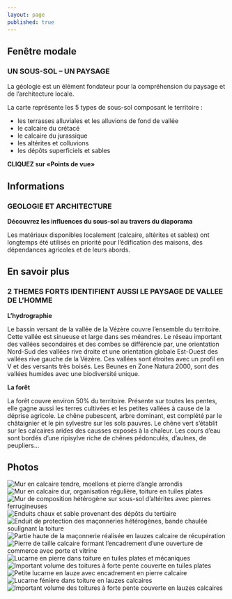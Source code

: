 ```yaml
---
layout: page
published: true
---
```


## Fenêtre modale

### UN SOUS-SOL – UN PAYSAGE

La géologie est un élément fondateur pour la compréhension du paysage et de l’architecture locale.

La carte représente les 5 types de sous-sol composant le territoire :

- les terrasses alluviales et les alluvions de fond de vallée
- le calcaire du crétacé
- le calcaire du jurassique
- les altérites et colluvions
- les dépôts superficiels et sables

**CLIQUEZ sur «Points de vue»**

## Informations

### GEOLOGIE ET ARCHITECTURE

**Découvrez les influences du sous-sol au travers du diaporama**

Les matériaux disponibles localement (calcaire, altérites et sables) ont longtemps été utilisés en priorité pour l’édification des maisons, des dépendances agricoles et de leurs abords.

## En savoir plus

### 2 THEMES FORTS IDENTIFIENT AUSSI LE PAYSAGE DE VALLEE DE L’HOMME

**L’hydrographie**

Le bassin versant de la vallée de la Vézère couvre l’ensemble du territoire. Cette vallée est sinueuse et large dans ses méandres. Le réseau important des vallées secondaires et des combes se différencie par, une orientation Nord-Sud des vallées rive droite et une orientation globale Est-Ouest des vallées rive gauche de la Vézère. Ces vallées sont étroites avec un profil en V et des versants très boisés. Les Beunes en Zone Natura 2000, sont des vallées humides avec une biodiversité unique.

**La forêt**

La forêt couvre environ 50% du territoire. Présente sur toutes les pentes, elle gagne aussi les terres cultivées et les petites vallées à cause de la déprise agricole. Le chêne pubescent, arbre dominant, est complété par le châtaignier et le pin sylvestre sur les sols pauvres. Le chêne vert s’établit sur les calcaires arides des causses exposés à la chaleur. Les cours d’eau sont bordés d’une ripisylve riche de chênes pédonculés, d’aulnes, de peupliers…

## Photos
![Mur en calcaire tendre, moellons et pierre d’angle arrondis](/data/images/9/géographie/9_GEOGRAPHIE_01.jpg)
![Mur en calcaire dur, organisation régulière, toiture en tuiles plates](/data/images/9/géographie/9_GEOGRAPHIE_02.jpg)
![Mur de composition hétérogène sur sous-sol d’altérites avec pierres ferrugineuses](/data/images/9/géographie/9_GEOGRAPHIE_03.jpg)
![Enduits chaux et sable provenant des dépôts du tertiaire](/data/images/9/géographie/9_GEOGRAPHIE_04.jpg)
![Enduit de protection des maçonneries hétérogènes, bande chaulée soulignant la toiture](/data/images/9/géographie/9_GEOGRAPHIE_05.jpg)
![Partie haute de la maçonnerie réalisée en lauzes calcaire de récupération](/data/images/9/géographie/9_GEOGRAPHIE_06.jpg)
![Pierre de taille calcaire formant l’encadrement d’une ouverture de commerce avec porte et vitrine](/data/images/9/géographie/9_GEOGRAPHIE_07.jpg)
![Lucarne en pierre dans toiture en tuiles plates et mécaniques](/data/images/9/géographie/9_GEOGRAPHIE_09.jpg)
![Important volume des toitures à forte pente couverte en tuiles plates](/data/images/9/géographie/9_GEOGRAPHIE_10.jpg)
![Petite lucarne en lauze avec encadrement en pierre calcaire](/data/images/9/géographie/9_GEOGRAPHIE_11.jpg)
![Lucarne fénière dans toiture en lauzes calcaires](/data/images/9/géographie/9_GEOGRAPHIE_12.jpg)
![Important volume des toitures à forte pente couverte en lauzes calcaires ](/data/images/9/géographie/9_GEOGRAPHIE_13.jpg)